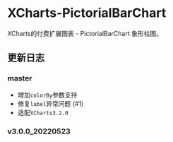 # XCharts-PictorialBarChart

XCharts的付费扩展图表 - PictorialBarChart 象形柱图。

## 更新日志

### master

- 增加`colorBy`参数支持
- 修复`label`异常问题 (#1)
- 适配`XCharts3.2.0`

### v3.0.0_20220523
